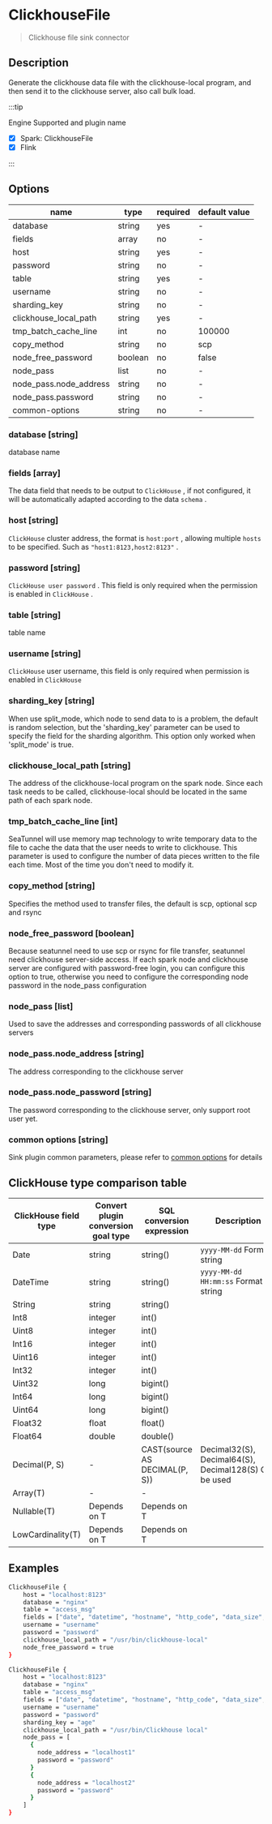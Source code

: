 # ClickhouseFile

> Clickhouse file sink connector

## Description

Generate the clickhouse data file with the clickhouse-local program, and then send it to the clickhouse 
server, also call bulk load.

:::tip

Engine Supported and plugin name

* [x] Spark: ClickhouseFile
* [x] Flink

:::

## Options

| name                   | type     | required | default value |
|------------------------|----------|----------|---------------|
| database               | string   | yes      | -             |
| fields                 | array    | no       | -             |
| host                   | string   | yes      | -             |
| password               | string   | no       | -             |
| table                  | string   | yes      | -             |
| username               | string   | no       | -             |
| sharding_key           | string   | no       | -             |
| clickhouse_local_path  | string   | yes      | -             |
| tmp_batch_cache_line   | int      | no       | 100000        |
| copy_method            | string   | no       | scp           |
| node_free_password     | boolean  | no       | false         |
| node_pass              | list     | no       | -             |
| node_pass.node_address | string   | no       | -             |
| node_pass.password     | string   | no       | -             |
| common-options         | string   | no       | -             |

### database [string]

database name

### fields [array]

The data field that needs to be output to `ClickHouse` , if not configured, it will be automatically adapted according to the data `schema` .

### host [string]

`ClickHouse` cluster address, the format is `host:port` , allowing multiple `hosts` to be specified. Such as `"host1:8123,host2:8123"` .

### password [string]

`ClickHouse user password` . This field is only required when the permission is enabled in `ClickHouse` .

### table [string]

table name

### username [string]

`ClickHouse` user username, this field is only required when permission is enabled in `ClickHouse`

### sharding_key [string]

When use split_mode, which node to send data to is a problem, the default is random selection, but the 
'sharding_key' parameter can be used to specify the field for the sharding algorithm. This option only 
worked when 'split_mode' is true.

### clickhouse_local_path [string]

The address of the clickhouse-local program on the spark node. Since each task needs to be called, 
clickhouse-local should be located in the same path of each spark node.

### tmp_batch_cache_line [int]

SeaTunnel will use memory map technology to write temporary data to the file to cache the data that the 
user needs to write to clickhouse. This parameter is used to configure the number of data pieces written 
to the file each time. Most of the time you don't need to modify it.

### copy_method [string]

Specifies the method used to transfer files, the default is scp, optional scp and rsync

### node_free_password [boolean]

Because seatunnel need to use scp or rsync for file transfer, seatunnel need clickhouse server-side access.
If each spark node and clickhouse server are configured with password-free login, 
you can configure this option to true, otherwise you need to configure the corresponding node password in the node_pass configuration

### node_pass [list]

Used to save the addresses and corresponding passwords of all clickhouse servers

### node_pass.node_address [string]

The address corresponding to the clickhouse server

### node_pass.node_password [string]

The password corresponding to the clickhouse server, only support root user yet.

### common options [string]

Sink plugin common parameters, please refer to [common options](common-options.md) for details

## ClickHouse type comparison table

| ClickHouse field type | Convert plugin conversion goal type | SQL conversion expression     | Description                                           |
| --------------------- | ----------------------------------- | ----------------------------- |-------------------------------------------------------|
| Date                  | string                              | string()                      | `yyyy-MM-dd` Format string                            |
| DateTime              | string                              | string()                      | `yyyy-MM-dd HH:mm:ss` Format string                   |
| String                | string                              | string()                      |                                                       |
| Int8                  | integer                             | int()                         |                                                       |
| Uint8                 | integer                             | int()                         |                                                       |
| Int16                 | integer                             | int()                         |                                                       |
| Uint16                | integer                             | int()                         |                                                       |
| Int32                 | integer                             | int()                         |                                                       |
| Uint32                | long                                | bigint()                      |                                                       |
| Int64                 | long                                | bigint()                      |                                                       |
| Uint64                | long                                | bigint()                      |                                                       |
| Float32               | float                               | float()                       |                                                       |
| Float64               | double                              | double()                      |                                                       |
| Decimal(P, S)         | -                                   | CAST(source AS DECIMAL(P, S)) | Decimal32(S), Decimal64(S), Decimal128(S) Can be used |
| Array(T)              | -                                   | -                             |                                                       |
| Nullable(T)           | Depends on T                        | Depends on T                  |                                                       |
| LowCardinality(T)     | Depends on T                        | Depends on T                  |                                                       |

## Examples

```bash
ClickhouseFile {
    host = "localhost:8123"
    database = "nginx"
    table = "access_msg"
    fields = ["date", "datetime", "hostname", "http_code", "data_size", "ua", "request_time"]
    username = "username"
    password = "password"
    clickhouse_local_path = "/usr/bin/clickhouse-local"
    node_free_password = true
}
```

```bash
ClickhouseFile {
    host = "localhost:8123"
    database = "nginx"
    table = "access_msg"
    fields = ["date", "datetime", "hostname", "http_code", "data_size", "ua", "request_time"]
    username = "username"
    password = "password"
    sharding_key = "age"
    clickhouse_local_path = "/usr/bin/Clickhouse local"
    node_pass = [
      {
        node_address = "localhost1"
        password = "password"
      }
      {
        node_address = "localhost2"
        password = "password"
      }
    ]
}
```
